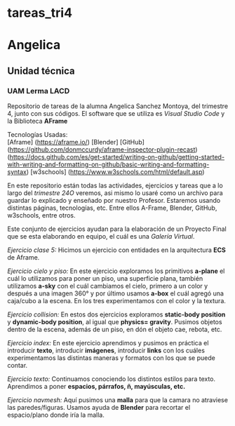 # tareas_tri4
# Angelica
## Unidad técnica
### UAM Lerma LACD
Repositorio de tareas de la alumna Angelica Sanchez Montoya, del trimestre 4, junto con sus códigos. El software que se utiliza es *Visual Studio Code* y la Biblioteca **AFrame**

Tecnologías Usadas:  
[Aframe] (https://aframe.io/) 
[Blender] 
[GitHub] (https://github.com/donmccurdy/aframe-inspector-plugin-recast)
(https://docs.github.com/es/get-started/writing-on-github/getting-started-with-writing-and-formatting-on-github/basic-writing-and-formatting-syntax)
[w3schools] (https://www.w3schools.com/html/default.asp)

En este repositorio están todas las actividades, ejercicios y tareas que a lo largo del *trimestre 24O* veremos, asi mismo lo usaré como un archivo para guardar lo explicado y enseñado por nuestro Profesor. Estaremos usando distintas páginas, tecnologías, etc. Entre ellos A-Frame, Blender, GitHub, w3schools, entre otros. 

Este conjunto de ejercicios ayudan para la elaboración de un Proyecto Final que se esta elaborando en equipo, el cuál es una *Galería Virtual*. 

*Ejercicio clase 5:* Hicimos un ejercicio con entidades en la arquitectura **ECS** de Aframe.

*Ejercicio cielo y piso:* En este ejercicio exploramos los primitivos **a-plane** el cuál lo utilizamos para poner un piso, una superficie plana, también utilizamos **a-sky** con el cuál cambiamos el cielo, primero a un color y después a una imagen 360° y por último usamos **a-box** el cuál agregó una caja/cubo a la escena. En los tres experimentamos con el color y la textura. 

*Ejercicio collision:* En estos dos ejercicios exploramos **static-body position** y **dynamic-body position**, al igual que **physics= gravity**. Pusimos objetos dentro de la escena, además de un piso, en dón el objeto cae, rebota, etc.  

*Ejercicio index:* En este ejercicio aprendimos y pusimos en práctica el introducir **texto**, introducir **imágenes**, introducir **links** con los cuáles experimentamos las distintas maneras y formatos con los que se puede contar. 

*Ejercicio texto:* Continuamos conociendo los distintos estilos para texto. Aprendimos a poner **espacios, párrafos, ñ, mayúsculas, etc.**  

*Ejercicio navmesh:* Aquí pusimos una **malla** para que la camara no atraviese las paredes/figuras. Usamos ayuda de **Blender** para recortar el espacio/plano donde iría la malla.

